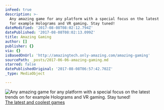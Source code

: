 ```yaml
---
inFeed: true
description: >-
  Any amazing game for any platform with a special focus on the latest trends on
  for example Holograms and VR gaming. Stay tuned!
dateModified: '2017-08-08T08:02:12.794Z'
datePublished: '2017-08-08T08:02:13.099Z'
title: Amazing Gaming
author: []
publisher: {}
via: {}
isBasedOnUrl: 'http://amazingtech.only-amazing.com/amazing-gaming'
sourcePath: _posts/2017-06-06-amazing-gaming.md
starred: false
datePublishedOriginal: '2017-08-08T06:57:42.702Z'
_type: MediaObject

---
```

![Any amazing game for any platform with a special focus on the latest trends on for example Holograms and VR gaming. Stay tuned!](https://the-grid-user-content.s3-us-west-2.amazonaws.com/b8ac50fb-d7b2-468e-b214-8bccbf23ed4f.jpg)
[The latest and coolest games][0]

[0]: http://amazingtech.only-amazing.com/amazing-gaming/